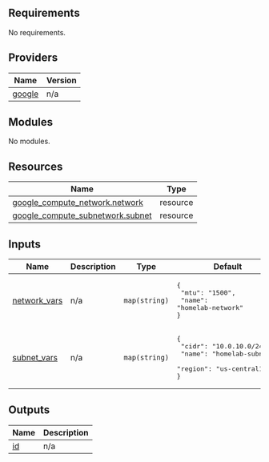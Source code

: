 <!-- BEGIN_TF_DOCS -->
## Requirements

No requirements.

## Providers

| Name | Version |
|------|---------|
| <a name="provider_google"></a> [google](#provider\_google) | n/a |

## Modules

No modules.

## Resources

| Name | Type |
|------|------|
| [google_compute_network.network](https://registry.terraform.io/providers/hashicorp/google/latest/docs/resources/compute_network) | resource |
| [google_compute_subnetwork.subnet](https://registry.terraform.io/providers/hashicorp/google/latest/docs/resources/compute_subnetwork) | resource |

## Inputs

| Name | Description | Type | Default | Required |
|------|-------------|------|---------|:--------:|
| <a name="input_network_vars"></a> [network\_vars](#input\_network\_vars) | n/a | `map(string)` | <pre>{<br>  "mtu": "1500",<br>  "name": "homelab-network"<br>}</pre> | no |
| <a name="input_subnet_vars"></a> [subnet\_vars](#input\_subnet\_vars) | n/a | `map(string)` | <pre>{<br>  "cidr": "10.0.10.0/24",<br>  "name": "homelab-subnet",<br>  "region": "us-central1"<br>}</pre> | no |

## Outputs

| Name | Description |
|------|-------------|
| <a name="output_id"></a> [id](#output\_id) | n/a |
<!-- END_TF_DOCS -->